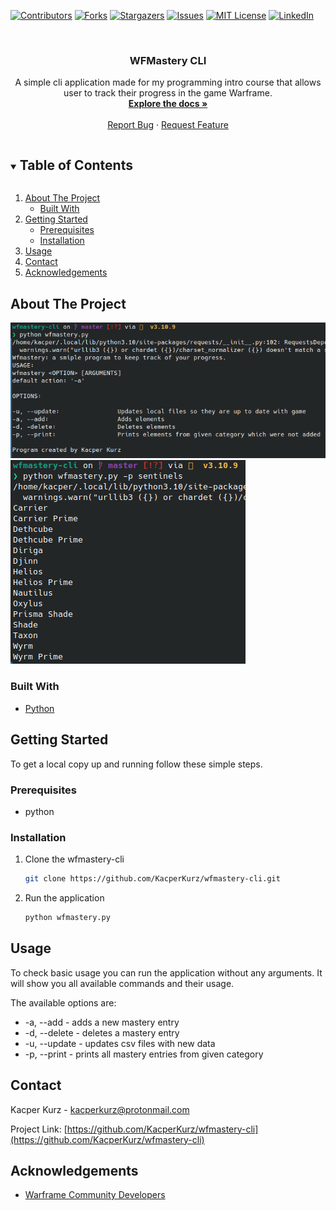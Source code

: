 [![Contributors][contributors-shield]][contributors-url]
[![Forks][forks-shield]][forks-url]
[![Stargazers][stars-shield]][stars-url]
[![Issues][issues-shield]][issues-url]
[![MIT License][license-shield]][license-url]
[![LinkedIn][linkedin-shield]][linkedin-url]



<!-- PROJECT LOGO -->
<br />
<p align="center">
  <a href="https://github.com/KacperKurz/wfmastery-cli">
  </a>

  <h3 align="center">WFMastery CLI</h3>

  <p align="center">
    A simple cli application made for my programming intro course that allows user to track their progress in the game Warframe.
    <br />
    <a href="https://github.com/KacperKurz/wfmastery-cli"><strong>Explore the docs »</strong></a>
    <br />
    <br />
    <a href="https://github.com/KacperKurz/wfmastery-cli/issues">Report Bug</a>
    ·
    <a href="https://github.com/KacperKurz/wfmastery-cli/issues">Request Feature</a>
  </p>



<!-- TABLE OF CONTENTS -->
<details open="open">
  <summary><h2 style="display: inline-block">Table of Contents</h2></summary>
  <ol>
    <li>
      <a href="#about-the-project">About The Project</a>
      <ul>
        <li><a href="#built-with">Built With</a></li>
      </ul>
    </li>
    <li>
      <a href="#getting-started">Getting Started</a>
      <ul>
        <li><a href="#prerequisites">Prerequisites</a></li>
        <li><a href="#installation">Installation</a></li>
      </ul>
    </li>
    <li><a href="#usage">Usage</a></li>
    <li><a href="#contact">Contact</a></li>
    <li><a href="#acknowledgements">Acknowledgements</a></li>
  </ol>
</details>



<!-- ABOUT THE PROJECT -->
## About The Project

![](screenshots/Screenshot_1.png)
![](screenshots/Screenshot_2.png)

### Built With

* [Python](https://www.python.org/)



<!-- GETTING STARTED -->
## Getting Started

To get a local copy up and running follow these simple steps.

### Prerequisites

* python

### Installation

1. Clone the wfmastery-cli
   ```sh
   git clone https://github.com/KacperKurz/wfmastery-cli.git
   ```
2. Run the application
   ```sh
   python wfmastery.py
   ```



<!-- USAGE EXAMPLES -->
## Usage

To check basic usage you can run the application without any arguments. It will show you all available commands and their usage.

The available options are:
* -a, --add - adds a new mastery entry
* -d, --delete - deletes a mastery entry
* -u, --update - updates csv files with new data
* -p, --print - prints all mastery entries from given category



<!-- CONTACT -->
## Contact

Kacper Kurz - kacperkurz@protonmail.com

Project Link: [https://github.com/KacperKurz/wfmastery-cli](https://github.com/KacperKurz/wfmastery-cli)



<!-- ACKNOWLEDGEMENTS -->
## Acknowledgements

* [Warframe Community Developers](https://github.com/WFCD)




<!-- MARKDOWN LINKS & IMAGES -->
<!-- https://www.markdownguide.org/basic-syntax/#reference-style-links -->
[contributors-shield]: https://img.shields.io/github/contributors/KacperKurz/wfmastery-cli.svg?style=for-the-badge
[contributors-url]: https://github.com/KacperKurz/wfmastery-cli/graphs/contributors
[forks-shield]: https://img.shields.io/github/forks/KacperKurz/wfmastery-cli.svg?style=for-the-badge
[forks-url]: https://github.com/KacperKurz/wfmastery-cli/network/members
[stars-shield]: https://img.shields.io/github/stars/KacperKurz/wfmastery-cli.svg?style=for-the-badge
[stars-url]: https://github.com/KacperKurz/wfmastery-cli/stargazers
[issues-shield]: https://img.shields.io/github/issues/KacperKurz/wfmastery-cli.svg?style=for-the-badge
[issues-url]: https://github.com/KacperKurz/wfmastery-cli/issues
[license-shield]: https://img.shields.io/github/license/KacperKurz/wfmastery-cli.svg?style=for-the-badge
[license-url]: https://github.com/KacperKurz/wfmastery-cli/blob/master/LICENSE.txt
[linkedin-shield]: https://img.shields.io/badge/-LinkedIn-black.svg?style=for-the-badge&logo=linkedin&colorB=555
[linkedin-url]: https://linkedin.com/in/kacper-kurz-175707199/
